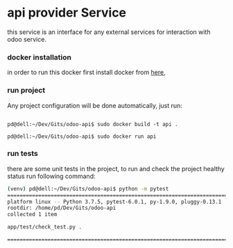 # api provider Service
this service is an interface for any external services for interaction with odoo service.

### docker installation
in order to run this docker first install docker from [here](https://docs.docker.com/install/), 


### run project
Any project configuration will be done automatically, just run:

```

pd@dell:~/Dev/Gits/odoo-api$ sudo docker build -t api .

pd@dell:~/Dev/Gits/odoo-api$ sudo docker run api

```

### run tests
there are some unit tests in the project, to run and check the project healthy status run following command:
```bash
(venv) pd@dell:~/Dev/Gits/odoo-api$ python -m pytest
=============================================================================================== test session starts ===============================================================================================
platform linux -- Python 3.7.5, pytest-6.0.1, py-1.9.0, pluggy-0.13.1
rootdir: /home/pd/Dev/Gits/odoo-api
collected 1 item                                                                                                                                                                                                  

app/test/check_test.py .                                                                                                                                                                                    [100%]

================================================================================================ 1 passed in 0.13s ================================================================================================

```
